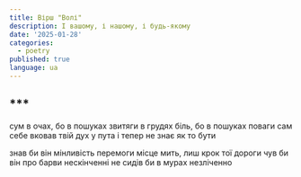 ```yaml
---
title: Вірш "Волі"
description: І вашому, і нашому, і будь-якому
date: '2025-01-28'
categories:
  - poetry
published: true
language: ua
---
```


## ***
сум в очах, бо в пошуках звитяги
в грудях біль, бо в пошуках поваги
сам себе вковав твій дух у пута
і тепер не знає як то бути

знав би він мінливість перемоги
місце мить, лиш крок тої дороги
чув би він про барви нескінченні
не сидів би в мурах незліченно